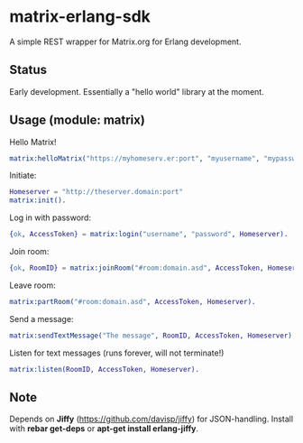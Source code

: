 # matrix-erlang-sdk

A simple REST wrapper for Matrix.org for Erlang development.

## Status
Early development. Essentially a "hello world" library at the moment.

## Usage (module: matrix)

Hello Matrix!
```erlang
matrix:helloMatrix("https://myhomeserv.er:port", "myusername", "mypassword", "#someroom:myhomeserv.er").
```

Initiate:
```erlang
Homeserver = "http://theserver.domain:port"
matrix:init().
```

Log in with password:
```erlang
{ok, AccessToken} = matrix:login("username", "password", Homeserver).
```

Join room:
```erlang
{ok, RoomID} = matrix:joinRoom("#room:domain.asd", AccessToken, Homeserver).
```

Leave room:
```erlang
matrix:partRoom("#room:domain.asd", AccessToken, Homeserver).
```

Send a message:
```erlang
matrix:sendTextMessage("The message", RoomID, AccessToken, Homeserver).
```

Listen for text messages (runs forever, will not terminate!)
```erlang
matrix:listen(RoomID, AccessToken, Homeserver).
```

## Note
Depends on **Jiffy** (https://github.com/davisp/jiffy) for JSON-handling.
Install with **rebar get-deps** or **apt-get install erlang-jiffy**.
